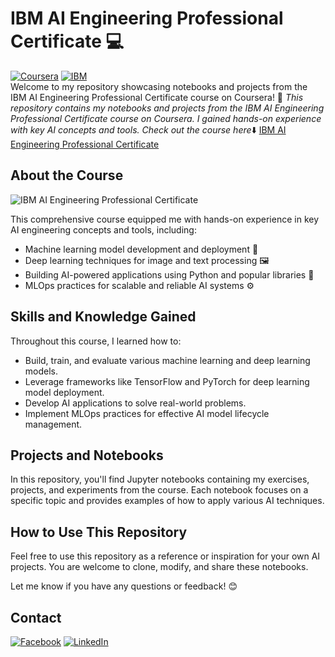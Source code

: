 # IBM AI Engineering Professional Certificate 💻
[![Coursera](https://img.shields.io/badge/Coursera-%230056D2.svg?style=for-the-badge&logo=Coursera&logoColor=white)](https://www.coursera.org/specializations/machine-learning-introduction)
[![IBM](https://img.shields.io/badge/IBM-000000?style=for-the-badge&logo=IBM&logoColor=white)](https://www.ibm.com/)
<br>
Welcome to my repository showcasing notebooks and projects from the IBM AI Engineering Professional Certificate course on Coursera! 🚀
*This repository contains my notebooks and projects from the IBM AI Engineering Professional Certificate course on Coursera. I gained hands-on experience with key AI concepts and tools. Check out the course here*⬇️
[IBM AI Engineering Professional Certificate](https://www.coursera.org/professional-certificates/ai-engineer?myLearningTab=COMPLETED)

## About the Course
![IBM AI Engineering Professional Certificate](https://github.com/quang2719/IBM-AI-Engineering-Professional-Certificate-Notebooks-24-06-2024/blob/main/image.png)      

This comprehensive course equipped me with hands-on experience in key AI engineering concepts and tools, including:

*   Machine learning model development and deployment 🤖
*   Deep learning techniques for image and text processing 🖼️
*   Building AI-powered applications using Python and popular libraries 🐍
*   MLOps practices for scalable and reliable AI systems ⚙️

## Skills and Knowledge Gained

Throughout this course, I learned how to:

*   Build, train, and evaluate various machine learning and deep learning models.
*   Leverage frameworks like TensorFlow and PyTorch for deep learning model deployment.
*   Develop AI applications to solve real-world problems.
*   Implement MLOps practices for effective AI model lifecycle management.

## Projects and Notebooks

In this repository, you'll find Jupyter notebooks containing my exercises, projects, and experiments from the course. Each notebook focuses on a specific topic and provides examples of how to apply various AI techniques.

## How to Use This Repository

Feel free to use this repository as a reference or inspiration for your own AI projects. You are welcome to clone, modify, and share these notebooks.

Let me know if you have any questions or feedback! 😊
## Contact
[![Facebook](https://img.shields.io/badge/Facebook-blue?style=for-the-badge&logo=Facebook&logoColor=white)](https://www.facebook.com/qq2719/)
[![LinkedIn](https://img.shields.io/badge/LinkedIn-0077B5?style=for-the-badge&logo=linkedin&logoColor=white)](https://www.linkedin.com/in/quang-nv-ptit/)
